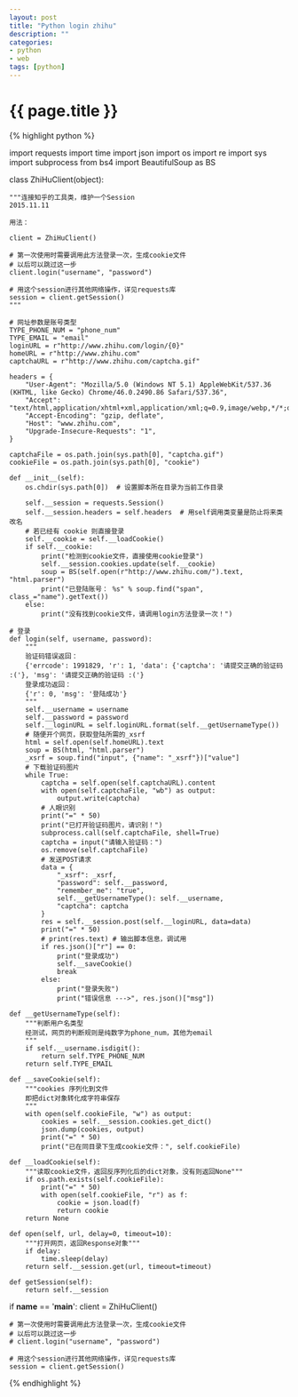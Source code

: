 ```yaml
---
layout: post
title: "Python login zhihu"
description: ""
categories: 
- python
- web
tags: [python]
---
```

{{ page.title }}
================

{% highlight python %}

import requests
import time
import json
import os
import re
import sys
import subprocess
from bs4 import BeautifulSoup as BS


class ZhiHuClient(object):

    """连接知乎的工具类，维护一个Session
    2015.11.11

    用法：

    client = ZhiHuClient()

    # 第一次使用时需要调用此方法登录一次，生成cookie文件
    # 以后可以跳过这一步
    client.login("username", "password")

    # 用这个session进行其他网络操作，详见requests库
    session = client.getSession()
    """

    # 网址参数是账号类型
    TYPE_PHONE_NUM = "phone_num"
    TYPE_EMAIL = "email"
    loginURL = r"http://www.zhihu.com/login/{0}"
    homeURL = r"http://www.zhihu.com"
    captchaURL = r"http://www.zhihu.com/captcha.gif"

    headers = {
        "User-Agent": "Mozilla/5.0 (Windows NT 5.1) AppleWebKit/537.36 (KHTML, like Gecko) Chrome/46.0.2490.86 Safari/537.36",
        "Accept": "text/html,application/xhtml+xml,application/xml;q=0.9,image/webp,*/*;q=0.8",
        "Accept-Encoding": "gzip, deflate",
        "Host": "www.zhihu.com",
        "Upgrade-Insecure-Requests": "1",
    }

    captchaFile = os.path.join(sys.path[0], "captcha.gif")
    cookieFile = os.path.join(sys.path[0], "cookie")

    def __init__(self):
        os.chdir(sys.path[0])  # 设置脚本所在目录为当前工作目录

        self.__session = requests.Session()
        self.__session.headers = self.headers  # 用self调用类变量是防止将来类改名
        # 若已经有 cookie 则直接登录
        self.__cookie = self.__loadCookie()
        if self.__cookie:
            print("检测到cookie文件，直接使用cookie登录")
            self.__session.cookies.update(self.__cookie)
            soup = BS(self.open(r"http://www.zhihu.com/").text, "html.parser")
            print("已登陆账号： %s" % soup.find("span", class_="name").getText())
        else:
            print("没有找到cookie文件，请调用login方法登录一次！")

    # 登录
    def login(self, username, password):
        """
        验证码错误返回：
        {'errcode': 1991829, 'r': 1, 'data': {'captcha': '请提交正确的验证码 :('}, 'msg': '请提交正确的验证码 :('}
        登录成功返回：
        {'r': 0, 'msg': '登陆成功'}
        """
        self.__username = username
        self.__password = password
        self.__loginURL = self.loginURL.format(self.__getUsernameType())
        # 随便开个网页，获取登陆所需的_xsrf
        html = self.open(self.homeURL).text
        soup = BS(html, "html.parser")
        _xsrf = soup.find("input", {"name": "_xsrf"})["value"]
        # 下载验证码图片
        while True:
            captcha = self.open(self.captchaURL).content
            with open(self.captchaFile, "wb") as output:
                output.write(captcha)
            # 人眼识别
            print("=" * 50)
            print("已打开验证码图片，请识别！")
            subprocess.call(self.captchaFile, shell=True)
            captcha = input("请输入验证码：")
            os.remove(self.captchaFile)
            # 发送POST请求
            data = {
                "_xsrf": _xsrf,
                "password": self.__password,
                "remember_me": "true",
                self.__getUsernameType(): self.__username,
                "captcha": captcha
            }
            res = self.__session.post(self.__loginURL, data=data)
            print("=" * 50)
            # print(res.text) # 输出脚本信息，调试用
            if res.json()["r"] == 0:
                print("登录成功")
                self.__saveCookie()
                break
            else:
                print("登录失败")
                print("错误信息 --->", res.json()["msg"])

    def __getUsernameType(self):
        """判断用户名类型
        经测试，网页的判断规则是纯数字为phone_num，其他为email
        """
        if self.__username.isdigit():
            return self.TYPE_PHONE_NUM
        return self.TYPE_EMAIL

    def __saveCookie(self):
        """cookies 序列化到文件
        即把dict对象转化成字符串保存
        """
        with open(self.cookieFile, "w") as output:
            cookies = self.__session.cookies.get_dict()
            json.dump(cookies, output)
            print("=" * 50)
            print("已在同目录下生成cookie文件：", self.cookieFile)

    def __loadCookie(self):
        """读取cookie文件，返回反序列化后的dict对象，没有则返回None"""
        if os.path.exists(self.cookieFile):
            print("=" * 50)
            with open(self.cookieFile, "r") as f:
                cookie = json.load(f)
                return cookie
        return None

    def open(self, url, delay=0, timeout=10):
        """打开网页，返回Response对象"""
        if delay:
            time.sleep(delay)
        return self.__session.get(url, timeout=timeout)

    def getSession(self):
        return self.__session

if __name__ == '__main__':
    client = ZhiHuClient()

    # 第一次使用时需要调用此方法登录一次，生成cookie文件
    # 以后可以跳过这一步
    # client.login("username", "password")

    # 用这个session进行其他网络操作，详见requests库
    session = client.getSession()

{% endhighlight %} 
